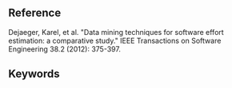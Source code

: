 ## Reference
Dejaeger, Karel, et al. "Data mining techniques for software effort estimation: a comparative study." IEEE Transactions on Software Engineering 38.2 (2012): 375-397.

## Keywords
